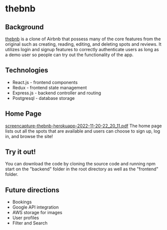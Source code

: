 # thebnb
## Background
<a href='https://thebnb.herokuapp.com' alt=''>thebnb</a> is a clone of Airbnb that possess many of the core features from the original such as creating, reading, editing, and deleting spots and reviews. It utilizes login and signup features to correctly authenticate users as long as a demo user so people can try out the functionality of the app.

## Technologies
- React.js - frontend components
- Redux - frontend state management
- Express.js - backend controller and routing
- Postgresql - database storage

## Home Page
[screencapture-thebnb-herokuapp-2022-11-20-22_20_11.pdf](https://github.com/WhirlyFan/AirBnB-Clone/files/10053936/screencapture-thebnb-herokuapp-2022-11-20-22_20_11.pdf)
The home page lists out all the spots that are available and users can choose to sign up, log in, and browse the site!

## Try it out!
You can download the code by cloning the source code and running npm start on the "backend" folder in the root directory as well as the "frontend" folder.

## Future directions
- Bookings
- Google API integration
- AWS storage for images
- User profiles
- Filter and Search
